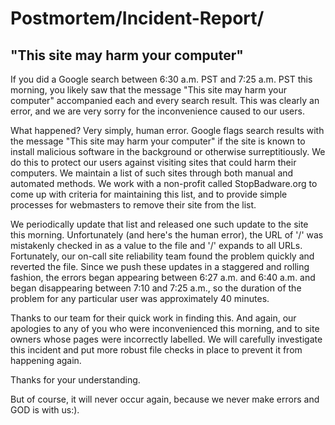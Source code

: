 # Postmortem/Incident-Report/

## "This site may harm your computer"

If you did a Google search between 6:30 a.m. PST and 7:25 a.m. PST this morning, you likely saw that the message "This site may harm your computer" accompanied each and every search result. This was clearly an error, and we are very sorry for the inconvenience caused to our users.

What happened? Very simply, human error. Google flags search results with the message "This site may harm your computer" if the site is known to install malicious software in the background or otherwise surreptitiously. We do this to protect our users against visiting sites that could harm their computers. We maintain a list of such sites through both manual and automated methods. We work with a non-profit called StopBadware.org to come up with criteria for maintaining this list, and to provide simple processes for webmasters to remove their site from the list.

We periodically update that list and released one such update to the site this morning. Unfortunately (and here's the human error), the URL of '/' was mistakenly checked in as a value to the file and '/' expands to all URLs. Fortunately, our on-call site reliability team found the problem quickly and reverted the file. Since we push these updates in a staggered and rolling fashion, the errors began appearing between 6:27 a.m. and 6:40 a.m. and began disappearing between 7:10 and 7:25 a.m., so the duration of the problem for any particular user was approximately 40 minutes.

Thanks to our team for their quick work in finding this. And again, our apologies to any of you who were inconvenienced this morning, and to site owners whose pages were incorrectly labelled. We will carefully investigate this incident and put more robust file checks in place to prevent it from happening again.

Thanks for your understanding.

But of course, it will never occur again, because we never make errors and GOD is with us:).

